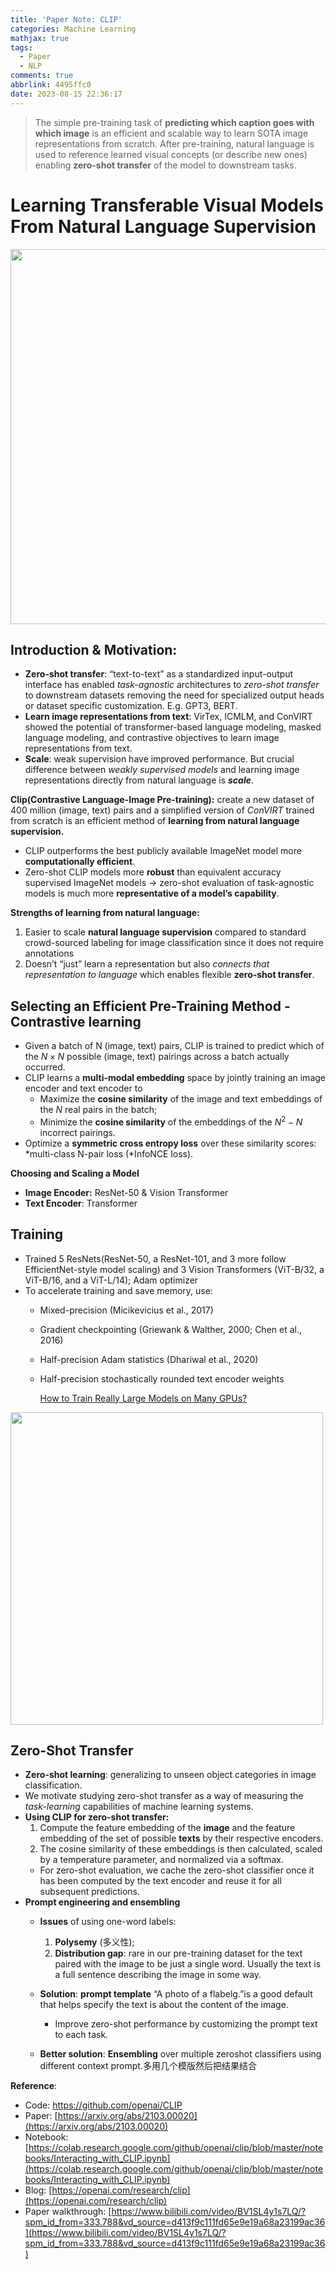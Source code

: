 ```yaml
---
title: 'Paper Note: CLIP'
categories: Machine Learning
mathjax: true
tags:
  - Paper
  - NLP
comments: true
abbrlink: 4495ffc0
date: 2023-08-15 22:36:17
---
```




> The simple pre-training task of **predicting which caption goes with which image** is an efficient and scalable way to learn SOTA image representations from scratch. After pre-training, natural language is used to reference learned visual concepts (or describe new ones) enabling **zero-shot transfer** of the model to downstream tasks.

<!--more-->


# Learning Transferable Visual Models From Natural Language Supervision

<img src="./Untitled.png" width="600" />

## **Introduction & Motivation:**

- **Zero-shot transfer**: “text-to-text” as a standardized input-output interface has enabled *task-agnostic* architectures to *zero-shot transfer* to downstream datasets removing the need for specialized output heads or dataset specific customization. E.g. GPT3, BERT.
- **Learn image representations from text**: VirTex, ICMLM, and ConVIRT showed the potential of transformer-based language modeling, masked language modeling, and contrastive objectives to learn image representations from text.
- **Scale**: weak supervision have improved performance. But crucial difference between *weakly supervised models* and learning image representations directly from natural language is ***scale***.

**Clip(Contrastive Language-Image Pre-training):** create a new dataset of 400 million (image, text) pairs and a simplified version of *ConVIRT* trained from scratch is an efficient method of **learning from natural language supervision.**

- CLIP outperforms the best publicly available ImageNet model more **computationally efficient**.
- Zero-shot CLIP models more **robust** than equivalent accuracy supervised ImageNet models → zero-shot evaluation of task-agnostic models is much more **representative of a model’s capability**.

**Strengths of learning from natural language:**

1. Easier to scale **natural language supervision** compared to standard crowd-sourced labeling for image classification since it does not require annotations
2. Doesn’t “just” learn a representation but also *connects that representation to language* which enables flexible **zero-shot transfer**.

## **Selecting an Efficient Pre-Training Method - Contrastive learning**

- Given a batch of N (image, text) pairs, CLIP is trained to predict which of the $N\times N$ possible (image, text) pairings across a batch actually occurred.
- CLIP learns a **multi-modal embedding** space by jointly training an image encoder and text encoder to
    - Maximize the **cosine similarity** of the image and text embeddings of the $N$ real pairs in the batch;
    - Minimize the **cosine similarity** of the embeddings of the $N^2 - N$ incorrect pairings.
- Optimize a **symmetric cross entropy loss** over these similarity scores: *multi-class N-pair loss (*InfoNCE loss).

**Choosing and Scaling a Model**

- **Image Encoder:** ResNet-50 & Vision Transformer
- **Text Encoder**: Transformer

## **Training**

- Trained 5 ResNets(ResNet-50, a ResNet-101, and 3 more follow EfficientNet-style model scaling) and 3 Vision Transformers (ViT-B/32, a ViT-B/16, and a ViT-L/14); Adam optimizer
- To accelerate training and save memory, use:
    - Mixed-precision (Micikevicius et al., 2017)
    - Gradient checkpointing (Griewank & Walther, 2000; Chen et al., 2016)
    - Half-precision Adam statistics (Dhariwal et al., 2020)
    - Half-precision stochastically rounded text encoder weights
        
        [How to Train Really Large Models on Many GPUs?](https://lilianweng.github.io/posts/2021-09-25-train-large/)
        

<img src="./Untitled%201.png" width="500" />

## **Zero-Shot Transfer**

- **Zero-shot learning**: generalizing to unseen object categories in image classification.
- We motivate studying zero-shot transfer as a way of measuring the *task-learning* capabilities of machine learning systems.
- **Using CLIP for zero-shot transfer:**
    1. Compute the feature embedding of the **image** and the feature embedding of the set of possible **texts** by their respective encoders.
    2. The cosine similarity of these embeddings is then calculated, scaled by a temperature parameter, and normalized via a softmax. 
    - For zero-shot evaluation, we cache the zero-shot classifier once it has been computed by the text encoder and reuse it for all subsequent predictions.
- **Prompt engineering and ensembling**
    - **Issues** of using one-word labels:
        1. **Polysemy** (多义性); 
        2. **Distribution gap**: rare in our pre-training dataset for the text paired with the image to be just a single word. Usually the text is a full sentence describing the image in some way. 
    - **Solution**: **prompt template** “A photo of a flabelg.”is a good default that helps specify the text is about the content of the image.
        - Improve zero-shot performance by customizing the prompt text to each task.
    - **Better solution**: **Ensembling** over multiple zeroshot classifiers using different context prompt.多用几个模版然后把结果结合
        
        [](https://github.com/openai/CLIP/blob/main/notebooks/Prompt_Engineering_for_ImageNet.ipynb)
        

**Reference**:

- Code: https://github.com/openai/CLIP
- Paper: [https://arxiv.org/abs/2103.00020](https://arxiv.org/abs/2103.00020)
- Notebook: [https://colab.research.google.com/github/openai/clip/blob/master/notebooks/Interacting_with_CLIP.ipynb](https://colab.research.google.com/github/openai/clip/blob/master/notebooks/Interacting_with_CLIP.ipynb)
- Blog: [https://openai.com/research/clip](https://openai.com/research/clip)
- Paper walkthrough: [https://www.bilibili.com/video/BV1SL4y1s7LQ/?spm_id_from=333.788&vd_source=d413f9c111fd65e9e19a68a23199ac36](https://www.bilibili.com/video/BV1SL4y1s7LQ/?spm_id_from=333.788&vd_source=d413f9c111fd65e9e19a68a23199ac36)